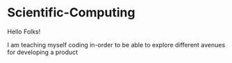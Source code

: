 # Scientific-Computing
Hello Folks!

I am teaching myself coding in-order to be able to explore different avenues for developing a product
